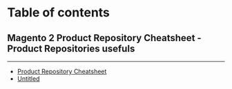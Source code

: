 # Table of contents

## Magento 2 Product Repository Cheatsheet - Product Repositories usefuls

---

* [Product Repository Cheatsheet](PPRODUCT-REPOSITORY-CHEATSHEET.md)
* [Untitled](untitled.md)

